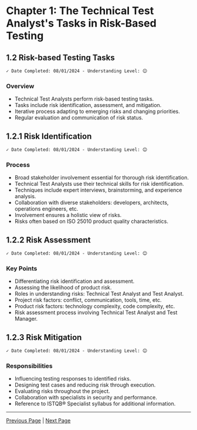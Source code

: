 # Chapter 1: The Technical Test Analyst's Tasks in Risk-Based Testing

## 1.2 Risk-based Testing Tasks

```markdown
✓ Date Completed: 08/01/2024 - Understanding Level: 😊
```

### Overview

- Technical Test Analysts perform risk-based testing tasks.
- Tasks include risk identification, assessment, and mitigation.
- Iterative process adapting to emerging risks and changing priorities.
- Regular evaluation and communication of risk status.

## 1.2.1 Risk Identification

```markdown
✓ Date Completed: 08/01/2024 - Understanding Level: 😊
```

### Process

- Broad stakeholder involvement essential for thorough risk identification.
- Technical Test Analysts use their technical skills for risk identification.
- Techniques include expert interviews, brainstorming, and experience analysis.
- Collaboration with diverse stakeholders: developers, architects, operations engineers, etc.
- Involvement ensures a holistic view of risks.
- Risks often based on ISO 25010 product quality characteristics.

## 1.2.2 Risk Assessment

```markdown
✓ Date Completed: 08/01/2024 - Understanding Level: 😊
```

### Key Points

- Differentiating risk identification and assessment.
- Assessing the likelihood of product risk.
- Roles in understanding risks: Technical Test Analyst and Test Analyst.
- Project risk factors: conflict, communication, tools, time, etc.
- Product risk factors: technology complexity, code complexity, etc.
- Risk assessment process involving Technical Test Analyst and Test Manager.

## 1.2.3 Risk Mitigation

```markdown
✓ Date Completed: 08/01/2024 - Understanding Level: 😊
```

### Responsibilities

- Influencing testing responses to identified risks.
- Designing test cases and reducing risk through execution.
- Evaluating risks throughout the project.
- Collaboration with specialists in security and performance.
- Reference to ISTQB® Specialist syllabus for additional information.

---

[Previous Page](1.1-introduction.md) | [Next Page](../2-white-box-test-techniques/2.1-introduction.md)
